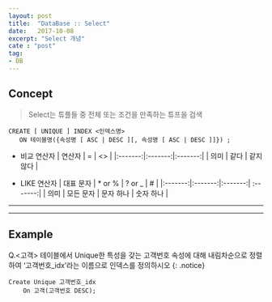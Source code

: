 ```yaml
---
layout: post
title:  "DataBase :: Select"
date:   2017-10-08
excerpt: "Select 개념"
cate : "post"
tag:
- DB
---
```


## Concept

> Select는 튜플들 중 전체 또는 조건을 만족하는 튜프을 검색

 ```
CREATE [ UNIQUE ] INDEX <인덱스명>
    ON 테이블명({속성명 [ ASC | DESC ][, 속성명 [ ASC | DESC ]]}) ;
```    



* 비교 연산자
|    연산자  | = | <> |
|:-------:|:-------:|:-------:|
| 의미     | 같다 | 같지 않다  |


* LIKE 연산자
| 대표 문자  |  * or %   |  ? or _    | #  |
|:-------:|:-------:|:-------:| :-------:|
| 의미   | 모든 문자 | 문자 하나  | 숫자 하나 |

---


---

## Example

 Q.<고객> 테이블에서 Unique한 특성을 갖는 고객번호 속성에 대해 내림차순으로 정렬하여 ‘고객번호_idx’라는 이름으로 인덱스를 정의하시오
{: .notice}


```    
Create Unique 고객번호_idx
	On 고객(고객번호 DESC);
```    

